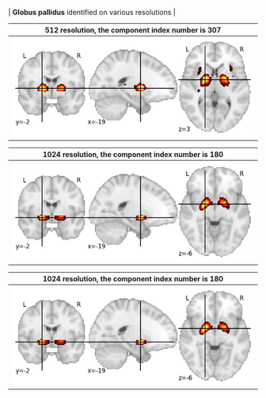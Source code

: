 


| **Globus pallidus** identified on various resolutions |

| 512 resolution, the component index number is 307|  
|:---:|  
| ![Component 512](../512/final/307.jpg "From component 512: Globus pallidus") |

| 1024 resolution, the component index number is 180|  
|:---:|  
| ![Component 1024](../1024/final/180.jpg "From component 1024: Globus pallidus") |

| 1024 resolution, the component index number is 180|  
|:---:|  
| ![Component 1024](../1024/final/180.jpg "From component 1024: Globus pallidus") |